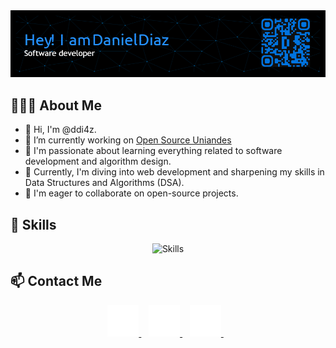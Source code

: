 <div align="center">
  <img alt="Profile Banner" src="Assets/banner.png"/>
</div>

## 👩🏻‍💻 About Me
- 👋 Hi, I'm @ddi4z.
- 🔭 I’m currently working on [Open Source Uniandes](https://github.com/Open-Source-Uniandes)
- 👀 I'm passionate about learning everything related to software development and algorithm design.
- 🌱 Currently, I'm diving into web development and sharpening my skills in Data Structures and Algorithms (DSA).
- 💞️ I'm eager to collaborate on open-source projects.

<h2><strong>🚀 Skills</strong></h2>
<div align="center">
  <img src="https://skillicons.dev/icons?i=python,java,cpp,html,css,bootstrap,js,ts,angular,spring,mysql,mongodb" alt="Skills"> <br> 
</div>

<h2><strong>📫 Contact Me</strong></h2>
<div align="center">
  <a href="https://www.linkedin.com/in/ddi4z/" target="_blank">
    <img alt="LinkedIn Logo" height="50" width="50" src="Assets/linkedin.svg"/>
  </a> &nbsp;&nbsp;

  <a href="https://github.com/ddi4z" target="_blank">
    <img alt="GitHub Logo" height="50" width="50" src="Assets/github.png"/>
  </a> &nbsp;&nbsp;

  <a href="https://discordapp.com/users/863839193208979516" target="_blank">
    <img alt="Discord Logo" height="50" width="50" src="Assets/discord.svg"/>
  </a> &nbsp;&nbsp;
</div>
